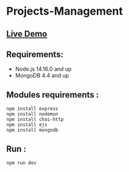 # Projects-Management

## <a href="https://projects-management-ade.herokuapp.com/">Live Demo</a>

## Requirements:

- Node.js 14.16.0 and up <br/>
- MongoDB 4.4 and up

## Modules requirements :

`npm install express`<br/>
`npm install nodemon`<br/>
`npm install chai-http`<br/>
`npm install ejs`<br/>
`npm install mongodb`

## Run :

`npm run dev`
